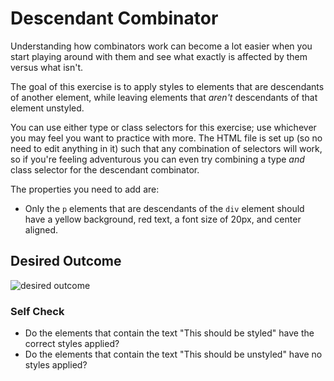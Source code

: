 # Descendant Combinator
Understanding how combinators work can become a lot easier when you start playing around with them and see what exactly is affected by them versus what isn't.

The goal of this exercise is to apply styles to elements that are descendants of another element, while leaving elements that *aren't* descendants of that element unstyled.

You can use either type or class selectors for this exercise; use whichever you may feel you want to practice with more. 
The HTML file is set up (so no need to edit anything in it) such that any combination of selectors will work, so if you're feeling adventurous you can even try combining a type *and* class selector 
for the descendant combinator.

The properties you need to add are:

* Only the `p` elements that are descendants of the `div` element should have a yellow background, red text, a font size of 20px, and center aligned.

## Desired Outcome
![desired outcome](./desired-outcome.png)


### Self Check
- Do the elements that contain the text "This should be styled" have the correct styles applied?
- Do the elements that contain the text "This should be unstyled" have no styles applied?
